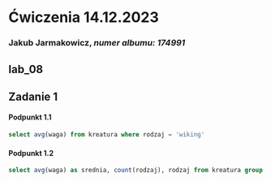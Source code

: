 # Ćwiczenia 14.12.2023
### Jakub Jarmakowicz, _numer albumu: 174991_
## lab_08
## Zadanie 1
#### Podpunkt 1.1
```sql
select avg(waga) from kreatura where rodzaj = 'wiking'
```
#### Podpunkt 1.2
```sql
select avg(waga) as srednia, count(rodzaj), rodzaj from kreatura group by rodzaj
```
